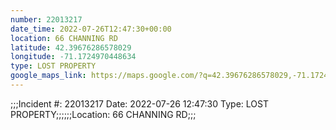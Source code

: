 ```yaml
---
number: 22013217
date_time: 2022-07-26T12:47:30+00:00
location: 66 CHANNING RD
latitude: 42.39676286578029
longitude: -71.1724970448634
type: LOST PROPERTY
google_maps_link: https://maps.google.com/?q=42.39676286578029,-71.1724970448634
---
```


;;;Incident #: 22013217  Date: 2022-07-26 12:47:30   Type: LOST PROPERTY;;;;;;Location: 66 CHANNING RD;;;
